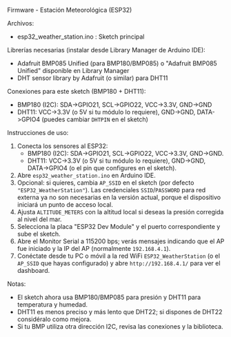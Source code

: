 Firmware - Estación Meteorológica (ESP32)

Archivos:
- esp32_weather_station.ino : Sketch principal

Librerías necesarias (instalar desde Library Manager de Arduino IDE):
- Adafruit BMP085 Unified (para BMP180/BMP085) o "Adafruit BMP085 Unified" disponible en Library Manager
- DHT sensor library by Adafruit (o similar) para DHT11

Conexiones para este sketch (BMP180 + DHT11):
- BMP180 (I2C): SDA->GPIO21, SCL->GPIO22, VCC->3.3V, GND->GND
- DHT11: VCC->3.3V (o 5V si tu módulo lo requiere), GND->GND, DATA->GPIO4 (puedes cambiar `DHTPIN` en el sketch)

Instrucciones de uso:
1. Conecta los sensores al ESP32:
	- BMP180 (I2C): SDA->GPIO21, SCL->GPIO22, VCC->3.3V, GND->GND.
	- DHT11: VCC->3.3V (o 5V si tu módulo lo requiere), GND->GND, DATA->GPIO4 (o el pin que configures en el sketch).
2. Abre `esp32_weather_station.ino` en Arduino IDE.
3. Opcional: si quieres, cambia `AP_SSID` en el sketch (por defecto `"ESP32_WeatherStation"`). Las credenciales `SSID`/`PASSWORD` para red externa ya no son necesarias en la versión actual, porque el dispositivo iniciará un punto de acceso local.
4. Ajusta `ALTITUDE_METERS` con la altitud local si deseas la presión corregida al nivel del mar.
5. Selecciona la placa "ESP32 Dev Module" y el puerto correspondiente y sube el sketch.
6. Abre el Monitor Serial a 115200 bps; verás mensajes indicando que el AP fue iniciado y la IP del AP (normalmente `192.168.4.1`).
7. Conéctate desde tu PC o móvil a la red WiFi `ESP32_WeatherStation` (o el `AP_SSID` que hayas configurado) y abre `http://192.168.4.1/` para ver el dashboard.

Notas:
- El sketch ahora usa BMP180/BMP085 para presión y DHT11 para temperatura y humedad.
- DHT11 es menos preciso y más lento que DHT22; si dispones de DHT22 considéralo como mejora.
- Si tu BMP utiliza otra dirección I2C, revisa las conexiones y la biblioteca.
